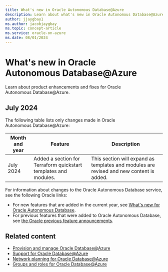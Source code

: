 ```yaml
---
title: What's new in Oracle Autonomous Database@Azure
description: Learn about what's new in Oracle Autonomous Database@Azure.
author: jjaygbay1
ms.author: jacobjaygbay
ms.topic: concept-article
ms.service: oracle-on-azure
ms.date: 08/01/2024
---
```


# What's new in Oracle Autonomous Database@Azure

Learn about product enhancements and fixes for Oracle Autonomous Database@Azure.

## July 2024

The following table lists only changes made in Oracle Autonomous Database@Azure:

| Month and year | Feature | Description |
| ---------- | ------- | ----------- |
| July 2024 | Added a section for Terraform quickstart templates and modules. | This section will expand as templates and modules are revised and new content is added. |

For information about changes to the Oracle Autonomous Database service, see the following Oracle links:

* For new features that are added in the current year, see [What's new for Oracle Autonomous Database](https://docs.oracle.com/en/cloud/paas/autonomous-database/serverless/adbsb/whats-new-adwc.html).
* For previous features that were added to Oracle Autonomous Database, see [the Oracle previous feature announcements](https://docs.oracle.com/en/cloud/paas/autonomous-database/serverless/adbsb/previous-feature-announcements.html).

## Related content

* [Provision and manage Oracle Database@Azure](provision-oracle-database.md)
* [Support for Oracle Database@Azure](oracle-database-support.md)
* [Network planning for Oracle Database@Azure](oracle-database-network-plan.md)
* [Groups and roles for Oracle Database@Azure](oracle-database-groups-roles.md)
